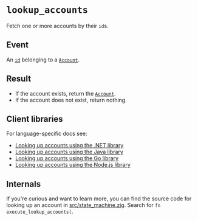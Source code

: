 # `lookup_accounts`

Fetch one or more accounts by their `id`s.

## Event

An [`id`](../accounts.md#id) belonging to a [`Account`](../accounts.md).

## Result

- If the account exists, return the [`Account`](../accounts.md).
- If the account does not exist, return nothing.

## Client libraries

For language-specific docs see:

* [Looking up accounts using the .NET library](/src/clients/dotnet/README.md#account-lookup)
* [Looking up accounts using the Java library](/src/clients/java/README.md#account-lookup)
* [Looking up accounts using the Go library](/src/clients/go/README.md#account-lookup)
* [Looking up accounts using the Node.js library](/src/clients/node/README.md#account-lookup)

## Internals

If you're curious and want to learn more, you can find the source code
for looking up an account in
[src/state_machine.zig](https://github.com/tigerbeetle/tigerbeetle/blob/main/src/state_machine.zig). Search
for `fn execute_lookup_accounts(`.
